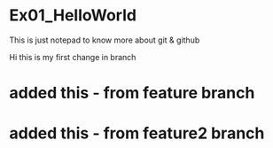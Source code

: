 # Ex01_HelloWorld
This is just notepad to know more about git &amp; github

Hi this is my first change in branch

# added this  - from feature branch

# added this  - from feature2 branch

 